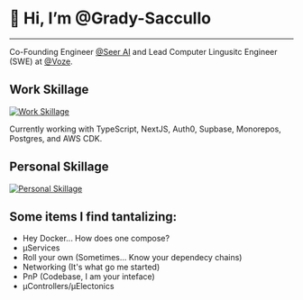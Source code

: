 # 👋 Hi, I’m @Grady-Saccullo

---

Co-Founding Engineer [@Seer AI](https://github.com/Seer-AI) and Lead Computer Lingusitc Engineer (SWE) at [@Voze](https://github.com/Voze-HQ).

## Work Skillage
[![Work Skillage](https://skillicons.dev/icons?i=ts,go,nodejs,postgres,nextjs,redux,aws,supabase,cloudflare,docker)](https://skillicons.dev)

Currently working with TypeScript, NextJS, Auth0, Supbase, Monorepos, Postgres, and AWS CDK.

## Personal Skillage
[![Personal Skillage](https://skillicons.dev/icons?i=rust,swift,raspberrypi)](https://skillicons.dev)


## Some items I find tantalizing:
- Hey Docker... How does one compose?
- µServices
- Roll your own (Sometimes... Know your dependecy chains)
- Networking (It's what go me started)
- PnP (Codebase, I am your inteface)
- µControllers/µElectonics
